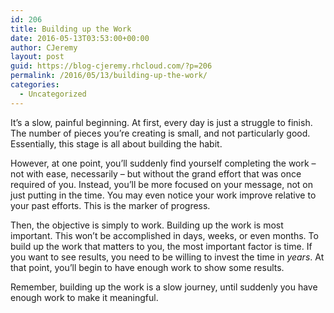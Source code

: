 ```yaml
---
id: 206
title: Building up the Work
date: 2016-05-13T03:53:00+00:00
author: CJeremy
layout: post
guid: https://blog-cjeremy.rhcloud.com/?p=206
permalink: /2016/05/13/building-up-the-work/
categories:
  - Uncategorized
---
```

It&#8217;s a slow, painful beginning. At first, every day is just a struggle to finish. The number of pieces you&#8217;re creating is small, and not particularly good. Essentially, this stage is all about building the habit.

However, at one point, you&#8217;ll suddenly find yourself completing the work &#8211; not with ease, necessarily &#8211; but without the grand effort that was once required of you. Instead, you&#8217;ll be more focused on your message, not on just putting in the time. You may even notice your work improve relative to your past efforts. This is the marker of progress.

Then, the objective is simply to work. Building up the work is most important. This won&#8217;t be accomplished in days, weeks, or even months. To build up the work that matters to you, the most important factor is time. If you want to see results, you need to be willing to invest the time in _years_. At that point, you&#8217;ll begin to have enough work to show some results.

Remember, building up the work is a slow journey, until suddenly you have enough work to make it meaningful.